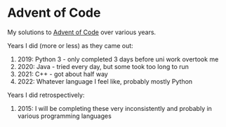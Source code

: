 # Advent of Code

My solutions to [Advent of Code](https://adventofcode.com) over various years.

Years I did (more or less) as they came out:

1. 2019: Python 3 - only completed 3 days before uni work overtook me
2. 2020: Java - tried every day, but some took too long to run
3. 2021: C++ - got about half way
4. 2022: Whatever language I feel like, probably mostly Python

Years I did retrospectively:

1. 2015: I will be completing these very inconsistently and probably in various programming languages